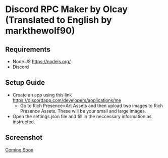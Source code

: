 # Discord RPC Maker by Olcay (Translated to English by markthewolf90)
## Requirements
- Node.JS https://nodejs.org/
- Discord 
## Setup Guide
- Create an app using this link https://discordapp.com/developers/applications/me
  - Go to Rich Presence>Art Assets and then upload two images to Rich Presence Assets. These will be your small and large images. 
- Open the settings.json file and fill in the neccessary information as instructed.
## Screenshot
[Coming Soon](https://github.com/markthewolf90/Discord-RPC-Maker)
